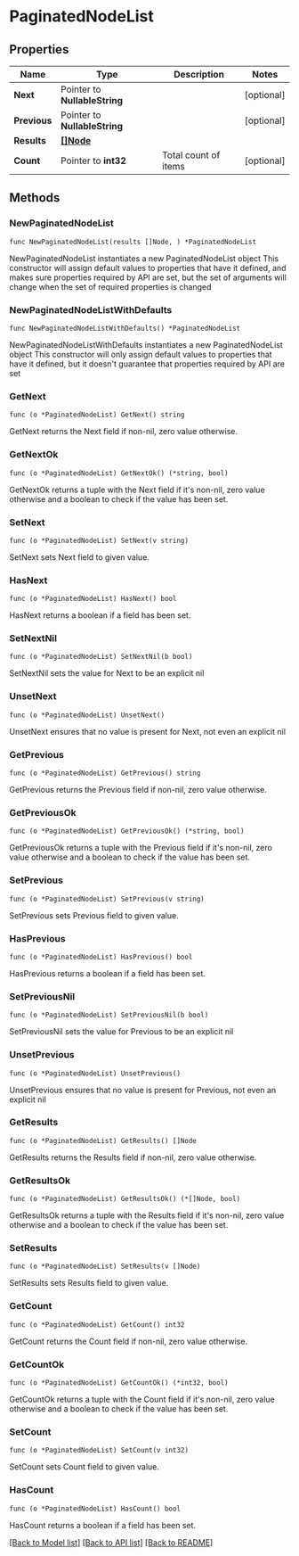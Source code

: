 # PaginatedNodeList

## Properties

Name | Type | Description | Notes
------------ | ------------- | ------------- | -------------
**Next** | Pointer to **NullableString** |  | [optional] 
**Previous** | Pointer to **NullableString** |  | [optional] 
**Results** | [**[]Node**](Node.md) |  | 
**Count** | Pointer to **int32** | Total count of items | [optional] 

## Methods

### NewPaginatedNodeList

`func NewPaginatedNodeList(results []Node, ) *PaginatedNodeList`

NewPaginatedNodeList instantiates a new PaginatedNodeList object
This constructor will assign default values to properties that have it defined,
and makes sure properties required by API are set, but the set of arguments
will change when the set of required properties is changed

### NewPaginatedNodeListWithDefaults

`func NewPaginatedNodeListWithDefaults() *PaginatedNodeList`

NewPaginatedNodeListWithDefaults instantiates a new PaginatedNodeList object
This constructor will only assign default values to properties that have it defined,
but it doesn't guarantee that properties required by API are set

### GetNext

`func (o *PaginatedNodeList) GetNext() string`

GetNext returns the Next field if non-nil, zero value otherwise.

### GetNextOk

`func (o *PaginatedNodeList) GetNextOk() (*string, bool)`

GetNextOk returns a tuple with the Next field if it's non-nil, zero value otherwise
and a boolean to check if the value has been set.

### SetNext

`func (o *PaginatedNodeList) SetNext(v string)`

SetNext sets Next field to given value.

### HasNext

`func (o *PaginatedNodeList) HasNext() bool`

HasNext returns a boolean if a field has been set.

### SetNextNil

`func (o *PaginatedNodeList) SetNextNil(b bool)`

 SetNextNil sets the value for Next to be an explicit nil

### UnsetNext
`func (o *PaginatedNodeList) UnsetNext()`

UnsetNext ensures that no value is present for Next, not even an explicit nil
### GetPrevious

`func (o *PaginatedNodeList) GetPrevious() string`

GetPrevious returns the Previous field if non-nil, zero value otherwise.

### GetPreviousOk

`func (o *PaginatedNodeList) GetPreviousOk() (*string, bool)`

GetPreviousOk returns a tuple with the Previous field if it's non-nil, zero value otherwise
and a boolean to check if the value has been set.

### SetPrevious

`func (o *PaginatedNodeList) SetPrevious(v string)`

SetPrevious sets Previous field to given value.

### HasPrevious

`func (o *PaginatedNodeList) HasPrevious() bool`

HasPrevious returns a boolean if a field has been set.

### SetPreviousNil

`func (o *PaginatedNodeList) SetPreviousNil(b bool)`

 SetPreviousNil sets the value for Previous to be an explicit nil

### UnsetPrevious
`func (o *PaginatedNodeList) UnsetPrevious()`

UnsetPrevious ensures that no value is present for Previous, not even an explicit nil
### GetResults

`func (o *PaginatedNodeList) GetResults() []Node`

GetResults returns the Results field if non-nil, zero value otherwise.

### GetResultsOk

`func (o *PaginatedNodeList) GetResultsOk() (*[]Node, bool)`

GetResultsOk returns a tuple with the Results field if it's non-nil, zero value otherwise
and a boolean to check if the value has been set.

### SetResults

`func (o *PaginatedNodeList) SetResults(v []Node)`

SetResults sets Results field to given value.


### GetCount

`func (o *PaginatedNodeList) GetCount() int32`

GetCount returns the Count field if non-nil, zero value otherwise.

### GetCountOk

`func (o *PaginatedNodeList) GetCountOk() (*int32, bool)`

GetCountOk returns a tuple with the Count field if it's non-nil, zero value otherwise
and a boolean to check if the value has been set.

### SetCount

`func (o *PaginatedNodeList) SetCount(v int32)`

SetCount sets Count field to given value.

### HasCount

`func (o *PaginatedNodeList) HasCount() bool`

HasCount returns a boolean if a field has been set.


[[Back to Model list]](../README.md#documentation-for-models) [[Back to API list]](../README.md#documentation-for-api-endpoints) [[Back to README]](../README.md)


